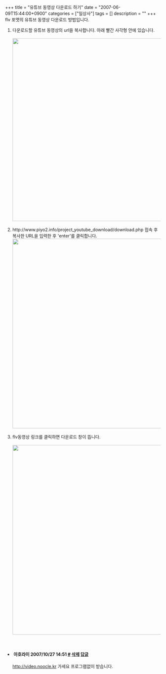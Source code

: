 +++
title = "유튜브 동영상 다운로드 하기"
date = "2007-06-09T15:44:00+0900"
categories = ["일상사"]
tags = []
description = ""
+++
<span class="copyright_entry" style="display:block;" title="유튜브 동영상 다운로드 하기@@**@@http://shed.egloos.com/1582132"></span>flv 포맷의 유튜브 동영상 다운로드 방법입니다.
<br>
<ol>
 <li>다운로드할 유튜브 동영상의 url을 복사합니다. 아래 빨간 사각형 안에 있습니다.<br><br>
  <div style="text-align:center">
   <img class="image_mid" border="0" onmouseover="this.style.cursor='pointer'" alt="" src="/attachment/1582132_1.png" width="600" height="590.799561884" onclick="Control.Modal.openDialog(this, event, 'http://pds4.egloos.com/pds/200706/09/82/a0003782_03062334.png', 913, 899);">
  </div><br></li>
 <li>http://www.piyo2.info/project_youtube_download/download.php 접속 후 복사한 URL을 입력한 후 'enter'를 클릭합니다.<br>
  <div style="text-align:center">
   <img class="image_mid" border="0" onmouseover="this.style.cursor='pointer'" alt="" src="/attachment/1582132_2.png" width="600" height="612.98405467" onclick="Control.Modal.openDialog(this, event, 'http://pds5.egloos.com/pds/200706/09/82/a0003782_03060862.png', 878, 897);">
  </div><br></li>
 <li>flv동영상 링크를 클릭하면 다운로드 창이 뜹니다.<br><br>
  <div style="text-align:center">
   <img class="image_mid" border="0" onmouseover="this.style.cursor='pointer'" alt="" src="/attachment/1582132_3.png" width="600" height="612.98405467" onclick="Control.Modal.openDialog(this, event, 'http://pds3.egloos.com/pds/200706/09/82/a0003782_03063584.png', 878, 897);">
  </div><br></li>
 <br>
</ol> 
<!--
       <rdf:RDF xmlns:rdf="http://www.w3.org/1999/02/22-rdf-syntax-ns#"
		    xmlns:dc="http://purl.org/dc/elements/1.1/"
		    xmlns:trackback="http://madskills.com/public/xml/rss/module/trackback/">
       <rdf:Description
	        rdf:about="http://shed.egloos.com/1582132"
	        dc:identifier="http://shed.egloos.com/1582132"
	        dc:title="유튜브 동영상 다운로드 하기"
	        trackback:ping="http://shed.egloos.com/tb/1582132"/>
       </rdf:RDF>
       -->

<ul><li class="comment_item"> <h4 class="comment_writer_info"> <span class="comment_gravatar"><img src="http://md.egloos.com/img/eg/profile_anonymous.jpg" alt=""></span> <span class="comment_writer">아호라이</span> <span class="comment_datetime" title="2007/10/27 14:51">2007/10/27 14:51</span> <span class="comment_link"><a name="6387353" href="http://shed.egloos.com/1582132#6387353" title="#">#</a> </span> <span class="comment_admin"> <a href="#" onclick="delComment_view('a0003782','1582132','6387353','','','0'); return false;">삭제</a> <a href="javascript:;" onclick="replyComment('replyform1582132','1582132','6387353',5,'','http://', '', 'http://shed.egloos.com/1582132#cmt','','0'); return false;" title="답글">답글</a> </span> <span class="comment_security"></span> </h4>
 <div id="comment_6387353">
  <a href="http://video.noocle.kr">http://video.noocle.kr</a> 가세요 프로그램없이 받습니다.
 </div> 
 <div id="reply1582132_6387353" class="comment_write reply_write" style="display:none;"></div> </li></ul>